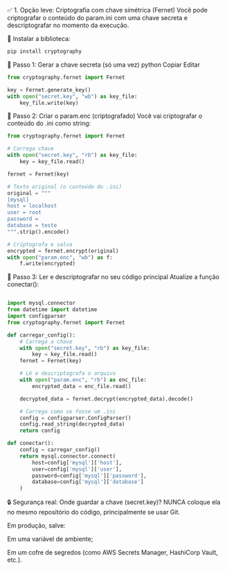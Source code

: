 ✅ 1. Opção leve: Criptografia com chave simétrica (Fernet)
Você pode criptografar o conteúdo do param.ini com uma chave secreta e descriptografar no momento da execução.

🔐 Instalar a biblioteca:
```bash
pip install cryptography
```
🧩 Passo 1: Gerar a chave secreta (só uma vez)
python
Copiar
Editar
```python
from cryptography.fernet import Fernet

key = Fernet.generate_key()
with open("secret.key", "wb") as key_file:
    key_file.write(key)

```
🧩 Passo 2: Criar o param.enc (criptografado)
Você vai criptografar o conteúdo do .ini como string:

```python
from cryptography.fernet import Fernet

# Carrega chave
with open("secret.key", "rb") as key_file:
    key = key_file.read()

fernet = Fernet(key)

# Texto original (o conteúdo do .ini)
original = """
[mysql]
host = localhost
user = root
password = 
database = teste
""".strip().encode()

# Criptografa e salva
encrypted = fernet.encrypt(original)
with open("param.enc", "wb") as f:
    f.write(encrypted)

```
🧩 Passo 3: Ler e descriptografar no seu código principal
Atualize a função conectar():

```python

import mysql.connector
from datetime import datetime
import configparser
from cryptography.fernet import Fernet

def carregar_config():
    # Carrega a chave
    with open("secret.key", "rb") as key_file:
        key = key_file.read()
    fernet = Fernet(key)

    # Lê e descriptografa o arquivo
    with open("param.enc", "rb") as enc_file:
        encrypted_data = enc_file.read()

    decrypted_data = fernet.decrypt(encrypted_data).decode()

    # Carrega como se fosse um .ini
    config = configparser.ConfigParser()
    config.read_string(decrypted_data)
    return config

def conectar():
    config = carregar_config()
    return mysql.connector.connect(
        host=config['mysql']['host'],
        user=config['mysql']['user'],
        password=config['mysql']['password'],
        database=config['mysql']['database']
    )

```
🔒 Segurança real: Onde guardar a chave (secret.key)?
NUNCA coloque ela no mesmo repositório do código, principalmente se usar Git.

Em produção, salve:

Em uma variável de ambiente;

Em um cofre de segredos (como AWS Secrets Manager, HashiCorp Vault, etc.).
